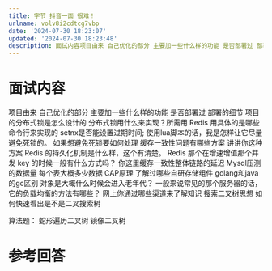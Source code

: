 ```yaml
---
title: 字节 抖音一面 很难！
urlname: volv8i2cdtcg7vbp
date: '2024-07-30 18:23:07'
updated: '2024-07-30 18:23:48'
description: 面试内容项目由来 自己优化的部分 主要加一些什么样的功能 是否部署过 部署的细节项目的分布式锁是怎么设计的 分布式锁用什么来实现？所需用 Redis 用具体的是哪些命令行来实现的 setnx是否能设置过期时间; 使用lua脚本的话，我是怎样让它尽量避免死锁的。如果想避免死锁要如何处理 缓存一致...
---
```

# 面试内容
项目由来 自己优化的部分 主要加一些什么样的功能 是否部署过 部署的细节
项目的分布式锁是怎么设计的 分布式锁用什么来实现？所需用 Redis 用具体的是哪些命令行来实现的 
setnx是否能设置过期时间; 使用lua脚本的话，我是怎样让它尽量避免死锁的。
如果想避免死锁要如何处理 
缓存一致性问题有哪些方案 讲讲你这种方案
Redis 的持久化机制是什么样，这个有清楚。
Redis 那个在增速增值那个并发 key 的时候一般有什么方式吗？
你这里缓存一致性整体链路的延迟 Mysql压测的数据量 每个表大概多少数据
CAP原理
了解过哪些自研存储组件
golang和java的gc区别
对象是大概什么时候会进入老年代？
一般来说常见的那个服务器的话，它的负载均衡的方法有哪些？
网上你通过哪些渠道来了解知识
搜索二叉树思想 如何快速看出是不是二叉搜索树

算法题：
蛇形遍历二叉树
镜像二叉树
# 参考回答

